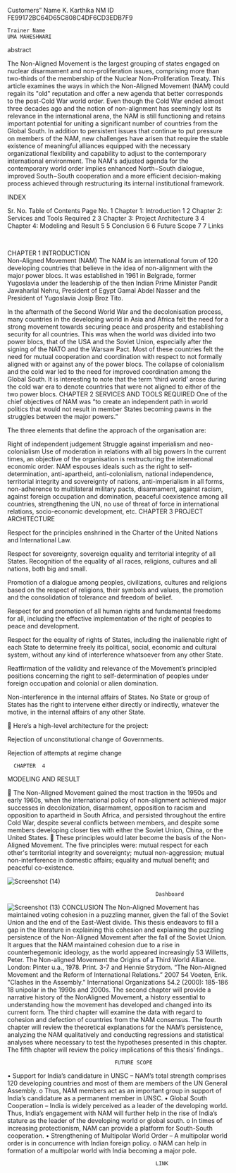 Customers”
Name	K. Karthika
NM ID	FE99172BC64D65C808C4DF6CD3EDB7F9





	
	Trainer Name
	UMA MAHESHWARI







abstract


The Non-Aligned Movement is the largest grouping of states engaged on nuclear disarmament and non-proliferation issues, comprising more than two-thirds of the membership of the Nuclear Non-Proliferation Treaty. This article examines the ways in which the Non-Aligned Movement (NAM) could regain its "old" reputation and offer a new agenda that better corresponds to the post-Cold War world order. Even though the Cold War ended almost three decades ago and the notion of non-alignment has seemingly lost its relevance in the international arena, the NAM is still functioning and retains important potential for uniting a significant number of countries from the Global South. In addition to persistent issues that continue to put pressure on members of the NAM, new challenges have arisen that require the stable existence of meaningful alliances equipped with the necessary organizational flexibility and capability to adjust to the contemporary international environment. The NAM's adjusted agenda for the contemporary world order implies enhanced North−South dialogue, improved South−South cooperation and a more efficient decision-making process achieved through restructuring its internal institutional framework.














INDEX

Sr. No.	Table of Contents	Page No.
1	Chapter 1: Introduction	1
2	Chapter 2: Services and Tools Required 	2
3	Chapter 3: Project Architecture	3
4	Chapter 4: Modeling and Result	5
5	Conclusion	6
6	Future Scope	7
7	Links	


  

CHAPTER 1
					INTRODUCTION	
Non-Aligned Movement (NAM)
The NAM is an international forum of 120 developing countries that believe in the idea of non-alignment with the major power blocs.
 It was established in 1961 in Belgrade, former Yugoslavia under the leadership of the then Indian Prime Minister Pandit Jawaharlal Nehru,
 President of Egypt Gamal Abdel Nasser and the President of Yugoslavia Josip Broz Tito.

In the aftermath of the Second World War and the decolonisation process, many countries in the developing world in Asia and Africa felt the need for a strong
 movement towards securing peace and prosperity and establishing security for all countries.
This was when the world was divided into two power blocs, that of the USA and the Soviet Union, especially after the signing of the NATO and the Warsaw Pact.
Most of these countries felt the need for mutual cooperation and coordination with respect to not formally aligned with or against any of the power blocs.
The collapse of colonialism and the cold war led to the need for improved coordination among the Global South.
It is interesting to note that the term ‘third world’ arose during the cold war era to denote countries that were not aligned to either of the two power blocs.
						CHAPTER 2
SERVICES AND TOOLS REQUIRED
One of the chief objectives of NAM was “to create an independent path in world politics that would not result in member States becoming pawns in the struggles between the major powers.”

The three elements that define the approach of the organisation are:

Right of independent judgement
Struggle against imperialism and neo-colonialism
Use of moderation in relations with all big powers
In the current times, an objective of the organisation is restructuring the international economic order.
NAM espouses ideals such as the right to self-determination, anti-apartheid, anti-colonialism, national independence, territorial integrity and sovereignty of nations,
 anti-imperialism in all forms, non-adherence to multilateral military pacts, disarmament, against racism, against foreign occupation and domination, peaceful coexistence among all countries, strengthening the UN, 
no use of threat of force in international relations, socio-economic development, etc.
       	 	 	             CHAPTER 3 
	             PROJECT ARCHITECTURE
	
Respect for the principles enshrined in the Charter of the United Nations and International Law.

 Respect for sovereignty, sovereign equality and territorial integrity of all States.
Recognition of the equality of all races, religions, cultures and all nations, both big and small.

Promotion of a dialogue among peoples, civilizations, cultures and religions based on the respect of religions, their symbols and values, the promotion and the consolidation of tolerance and freedom of belief.

Respect for and promotion of all human rights and fundamental freedoms for all, including the effective implementation of the right of peoples to peace and development.

 Respect for the equality of rights of States, including the inalienable right of each State to determine freely its political, social, economic and cultural system, without any kind of interference whatsoever from any other State.

Reaffirmation of the validity and relevance of the Movement’s principled positions concerning the right to self-determination of peoples under foreign occupation and colonial or alien domination.

 Non-interference in the internal affairs of States. No State or group of States has the right to intervene either directly or indirectly, whatever the motive, in the internal affairs of any other State.

	Here’s a high-level architecture for the project:

Rejection of unconstitutional change of Governments.

Rejection of attempts at regime change
	

 
      CHAPTER  4
MODELING AND RESULT

	The Non-Aligned Movement gained the most traction in the 1950s and early 1960s, when the international policy of non-alignment achieved major successes in decolonization, disarmament, opposition to racism and opposition to apartheid in South Africa, and persisted throughout the entire Cold War, despite several conflicts between members, and despite some members developing closer ties with either the Soviet Union, China, or the United States.
	These principles would later become the basis of the Non-Aligned Movement. The five principles were: mutual respect for each other's territorial integrity and sovereignty; mutual non-aggression; mutual non-interference in domestic affairs; equality and mutual benefit; and peaceful co-existence.




![Screenshot (14)](https://github.com/Shanthidevirajaraman/kk/assets/148428247/ce9565bd-df4f-4282-971d-cacc9b241c1d)

 


                                                   Dashboard

 ![Screenshot (13)](https://github.com/Shanthidevirajaraman/kk/assets/148428247/0ca8818e-263e-4f78-b7f1-fc1da471f452)
                                                               CONCLUSION
The Non-Aligned Movement has maintained voting cohesion in a puzzling manner, given the fall of the Soviet Union and the end of the East-West divide. This thesis endeavors to fill a gap in the literature in explaining this cohesion and explaining the puzzling persistence of the Non-Aligned Movement after the fall of the Soviet Union. It argues that the NAM maintained cohesion due to a rise in counterhegemonic ideology, as the world appeared increasingly 53 Willetts, Peter. The Non-aligned Movement the Origins of a Third World Alliance. London: Pinter u.a., 1978. Print. 3-7 and Hennie Strydom. “The Non-Aligned Movement and the Reform of International Relations.” 2007 54 Voeten, Erik. "Clashes in the Assembly." International Organizations 54.2 (2000): 185-186 18 unipolar in the 1990s and 2000s. The second chapter will provide a narrative history of the NonAligned Movement, a history essential to understanding how the movement has developed and changed into its current form. The third chapter will examine the data with regard to cohesion and defection of countries from the NAM consensus. The fourth chapter will review the theoretical explanations for the NAM’s persistence, analyzing the NAM qualitatively and conducting regressions and statistical analyses where necessary to test the hypotheses presented in this chapter. The fifth chapter will review the policy implications of this thesis’ findings..








                                      FUTURE SCOPE

•	Support for India’s candidature in UNSC – NAM’s total strength comprises 120 developing countries and most of them are members of the UN General Assembly.
o	Thus, NAM members act as an important group in support of India’s candidature as a permanent member in UNSC.
•	Global South Cooperation – India is widely perceived as a leader of the developing world. Thus, India’s engagement with NAM will further help in the rise of India’s stature as the leader of the developing world or global south.
o	In times of increasing protectionism, NAM can provide a platform for South-South cooperation.
•	Strengthening of Multipolar World Order – A multipolar world order is in concurrence with Indian foreign policy.
o	NAM can help in formation of a multipolar world with India becoming a major pole.










                                                   LINK
